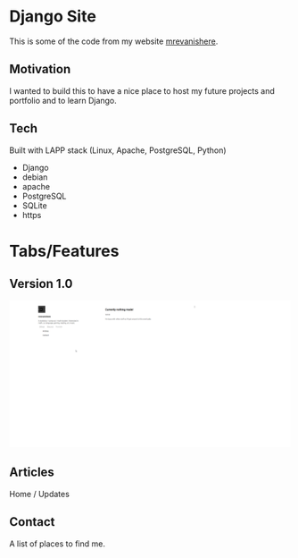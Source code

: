 # Django Site
This is some of the code from my website [mrevanishere](https://mrevanishere.com).

## Motivation
I wanted to build this to have a nice place to host my future projects and portfolio and to learn Django.

## Tech
Built with LAPP stack (Linux, Apache, PostgreSQL, Python)
* Django
* debian
* apache
* PostgreSQL
* SQLite
* https


# Tabs/Features
## Version 1.0
![mrevanishere.com](image.png)

## Articles
Home / Updates
## Contact
A list of places to find me.
